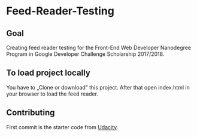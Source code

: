 # Feed-Reader-Testing

## Goal
Creating feed reader testing for the Front-End Web Developer Nanodegree Program in Google Developer Challenge Scholarship 2017/2018.

## To load project locally
You have to „Clone or download” this project. After that open index.html in your browser to load the feed reader.

## Contributing
First commit is the starter code from [Udacity](https://github.com/udacity/frontend-nanodegree-feedreader).

